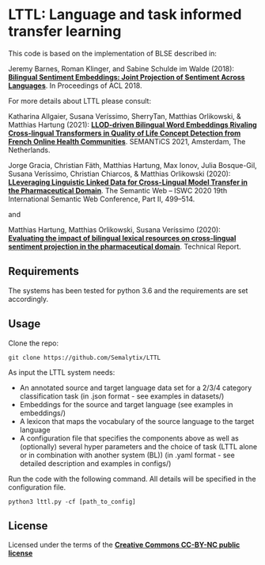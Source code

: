 LTTL: Language and task informed transfer learning
==============

This code is based on the implementation of BLSE described in: 

Jeremy Barnes, Roman Klinger, and Sabine Schulde im Walde (2018): [**Bilingual Sentiment Embeddings: Joint Projection of Sentiment Across Languages**](http://aclweb.org/anthology/P18-1231). In Proceedings of ACL 2018.

For more details about LTTL please consult:

Katharina Allgaier, Susana Veríssimo, SherryTan, Matthias Orlikowski, & Matthias Hartung (2021): [**LLOD-driven Bilingual Word Embeddings Rivaling Cross-lingual Transformers in Quality of Life Concept Detection from French Online Health Communities**](https://doi.org/10.5281/zenodo.5011771). SEMANTiCS 2021, Amsterdam, The Netherlands.

Jorge Gracia, Christian Fäth, Matthias Hartung, Max Ionov, Julia Bosque-Gil, Susana Veríssimo, Christian Chiarcos, & Matthias Orlikowski (2020): [**LLeveraging Linguistic Linked Data for Cross-Lingual Model Transfer in the Pharmaceutical Domain**](https://doi.org/10.1007/978-3-030-62466-8_31). The Semantic Web – ISWC 2020 19th International Semantic Web Conference, Part II, 499–514.

and

Matthias Hartung, Matthias Orlikowski, Susana Veríssimo (2020): [**Evaluating the impact of bilingual lexical resources on cross-lingual sentiment projection in the pharmaceutical domain**](https://doi.org/10.5281/zenodo.3707940). Technical Report. 

Requirements
--------

The systems has been tested for python 3.6 and the requirements are set accordingly.


Usage
--------

Clone the repo:

```
git clone https://github.com/Semalytix/LTTL
```
As input the LTTL system needs:
* An annotated source and target language data set for a 2/3/4 category classification task (in .json format - see examples in datasets/)
* Embeddings for the source and target language (see examples in embeddings/)
* A lexicon that maps the vocabulary of the source language to the target language
* A configuration file that specifies the components above as well as (optionally) several hyper parameters and the choice of task (LTTL alone or in combination with another system (BL)) (in .yaml format - see detailed description and examples in configs/)

Run the code with the following command. All details will be specified in the configuration file.
```
python3 lttl.py -cf [path_to_config]
``` 




License
-------

Licensed under the terms of the [**Creative Commons CC-BY-NC public license**](https://creativecommons.org/licenses/)
